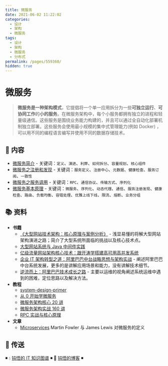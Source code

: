 ```yaml
---
title: 微服务
date: 2021-06-02 11:22:02
categories:
  - 设计
  - 架构
  - 微服务
tags:
  - 设计
  - 架构
  - 微服务
  - 分布式
permalink: /pages/559360/
hidden: true
---
```


# 微服务

> **微服务是一种架构模式**，它提倡将一个单一应用拆分为一些**可独立运行**、**可协同工作**的**小的服务**。在微服务架构中，每个小服务都拥有独立的进程和轻量级通信。这些服务是围绕业务能力构建的，并且可以通过全自动化部署机制独立部署。这些服务会使用最小规模的集中式管理能力(例如 Docker) ，可以用不同的编程语言编写并使用不同的数据存储技术。

## 📖 内容

- [微服务简介](01.微服务简介.md) - 关键词：`定义`、`演进`、`利弊`、`如何拆分`、`容量规划`、`核心组件`
- [微服务之注册和发现](02.微服务之注册和发现.md) - 关键词：`服务定义`、`注册中心`、`元数据`、`健康检查`、`服务订阅`、`一致性`
- [微服务之服务调用](03.微服务之服务调用.md) - 关键词：`RPC`、`通信协议`、`传输方式`、`序列化`
- [微服务基本原理](10.微服务基本原理.md) - 关键词：`微服务`、`序列化`、`动态代理`、`通信`、`服务注册发现`、`健康检查`、`路由`、`负载均衡`、`容错处理`、`优雅上线下线`、`限流`、`熔断`、`业务分组`

## 📚 资料

- **书籍**
  - [《大型网站技术架构：核心原理与案例分析》](https://item.jd.com/11322972.html) - 浅显易懂的将解大型网站架构演进之路；简介了大型系统所面临的挑战以及核心技术点。
  - [大型网站系统与 Java 中间件实践](https://item.jd.com/11449803.html)
  - [亿级流量网站架构核心技术：跟开涛学搭建高可用高并发系统](https://item.jd.com/12153914.html)
  - [企业 IT 架构转型之道：阿里巴巴中台战略思想与架构实战](https://item.jd.com/12176278.html) - 阐述阿里巴巴中台系统发展，更多的是讲解应用场景和能力，没有讲解技术细节。
  - [逆流而上：阿里巴巴技术成长之路](https://item.jd.com/12238227.html) - 主要以运维的视角阐述系统运维中遇到的困难，定位思路以及解决方法。
- **教程**
  - [system-design-primer](https://github.com/donnemartin/system-design-primer/blob/master/README-zh-Hans.md)
  - [从 0 开始学微服务](https://time.geekbang.org/column/intro/100014401)
  - [微服务架构核心 20 讲](https://time.geekbang.org/course/intro/100003901)
  - [微服务架构实战 160 讲](https://time.geekbang.org/course/intro/84)
  - [RPC 实战与核心原理](https://time.geekbang.org/column/intro/100046201)
- **文章**
  - [Microservices](https://www.martinfowler.com/articles/microservices.html) Martin Fowler 与 James Lewis 对微服务的定义

## 🚪 传送

◾ 💧 [钝悟的 IT 知识图谱](https://dunwu.github.io/waterdrop/) ◾ 🎯 [钝悟的博客](https://dunwu.github.io/blog/) ◾